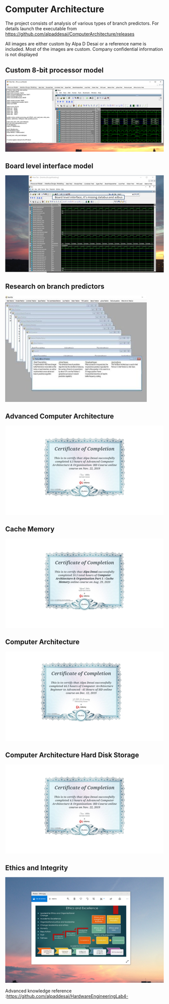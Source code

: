 # Computer Architecture

The project consists of analysis of various types of branch predictors. For details launch the executable from https://github.com/alpaddesai/ComputerArchitecture/releases 

All images are either custom by Alpa D Desai or a reference name is included. Most of the images are custom. Company confidential information is not displayed 

## Custom 8-bit processor model
![image](MainTabImage.png)

## Board level interface model
![image](boardlevelinterface.png)

## Research on branch predictors
![Image of branch predictors](ImageCompArch.jpg)

## Advanced Computer Architecture
![image](AdvancedComputerArchitecture.jpg)

## Cache Memory
![image](CacheMemory.jpg)

## Computer Architecture
![image](ComputerArchitecture.jpg)

## Computer Architecture Hard Disk Storage
![image](AdvancedComputerArchitecture.jpg)

## Ethics and Integrity
![image](EthicsandExcellence.png)

Advanced knowledge reference :https://github.com/alpaddesai/HardwareEngineeringLab4-
